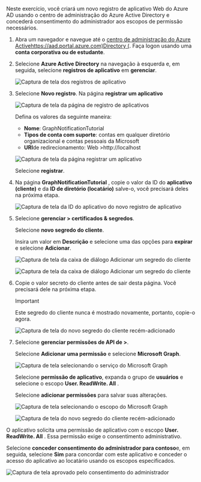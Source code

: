 <!-- markdownlint-disable MD002 MD041 -->

Neste exercício, você criará um novo registro de aplicativo Web do Azure AD usando o centro de administração do Azure Active Directory e concederá consentimento do administrador aos escopos de permissão necessários.

1. Abra um navegador e navegue até o [centro de administração do Azure Activehttps://aad.portal.azure.com)Directory (](https://aad.portal.azure.com). Faça logon usando uma **conta corporativa ou de estudante**.

1. Selecione **Azure Active Directory** na navegação à esquerda e, em seguida, selecione **registros de aplicativo** em **gerenciar**.

    ![Captura de tela dos registros de aplicativo](./images/aad-portal-home.png)

1. Selecione **Novo registro**. Na página **registrar um aplicativo**

    ![Captura de tela da página de registro de aplicativos](./images/aad-portal-newapp.png)

    Defina os valores da seguinte maneira:

    - **Nome**: GraphNotificationTutorial
    - **Tipos de conta com suporte**: contas em qualquer diretório organizacional e contas pessoais da Microsoft
    - **URI**de redirecionamento: Web >http://localhost

    ![Captura de tela da página registrar um aplicativo](./images/aad-portal-newapp-01.png)

    Selecione **registrar**.

1. Na página **GraphNotificationTutorial** , copie o valor da ID do **aplicativo (cliente)** e da **ID de diretório (locatário)** salve-o, você precisará deles na próxima etapa.

    ![Captura de tela da ID do aplicativo do novo registro de aplicativo](./images/aad-portal-newapp-details.png)

1. Selecione **gerenciar > certificados & segredos**. 

    Selecione **novo segredo do cliente**.

    Insira um valor em **Descrição** e selecione uma das opções para **expirar** e selecione **Adicionar**.

    ![Captura de tela da caixa de diálogo Adicionar um segredo do cliente](./images/aad-portal-newapp-secret.png)

    ![Captura de tela da caixa de diálogo Adicionar um segredo do cliente](./images/aad-portal-newapp-secret-02.png)

1. Copie o valor secreto do cliente antes de sair desta página. Você precisará dele na próxima etapa.

    > [!IMPORTANT]
    > Este segredo do cliente nunca é mostrado novamente, portanto, copie-o agora.

    ![Captura de tela do novo segredo do cliente recém-adicionado](./images/aad-portal-newapp-secret-03.png)

1. Selecione **gerenciar permissões de API de >**.

    Selecione **Adicionar uma permissão** e selecione **Microsoft Graph**.

    ![Captura de tela selecionando o serviço do Microsoft Graph](./images/aad-portal-newapp-graphscope.png)

    Selecione **permissão de aplicativo**, expanda o grupo de **usuários** e selecione o escopo **User. ReadWrite. All** .

    Selecione **adicionar permissões** para salvar suas alterações.

    ![Captura de tela selecionando o escopo do Microsoft Graph](./images/aad-portal-newapp-graphscope-02.png)

    ![Captura de tela do novo segredo do cliente recém-adicionado](./images/aad-portal-newapp-graphscope-03.png)

O aplicativo solicita uma permissão de aplicativo com o escopo **User. ReadWrite. All** . Essa permissão exige o consentimento administrativo.

Selecione **conceder consentimento do administrador para contoso**e, em seguida, selecione **Sim** para concordar com este aplicativo e conceder o acesso do aplicativo ao locatário usando os escopos especificados.

![Captura de tela aprovado pelo consentimento do administrador](./images/aad-portal-newapp-graphscope-04.png)
